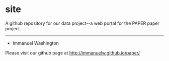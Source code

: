 site
============

A github repository for our data project--a web portal for the PAPER paper project. 

----
+ Immanuel Washington

Please visit our github page at http://immanuelw.github.io/paper/
